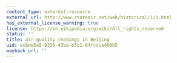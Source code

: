 ```yaml
---
content_type: external-resource
external_url: http://www.stateair.net/web/historical/1/1.html
has_external_license_warning: true
license: https://en.wikipedia.org/wiki/All_rights_reserved
status: ''
title: air quality readings in Beijing
uid: ecbde5a5-9330-43be-b5c1-64fccca400b5
wayback_url: ''
---
```

